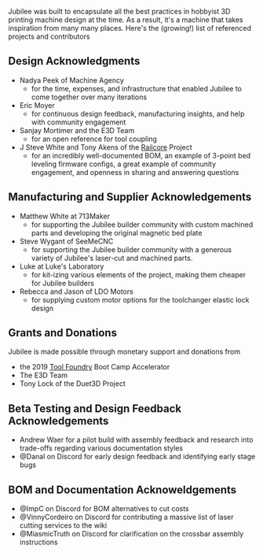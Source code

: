 Jubilee was built to encapsulate all the best practices in hobbyist 3D printing machine design at the time.
As a result, it's a machine that takes inspiration from many many places.
Here's the (growing!) list of referenced projects and contributors

## Design Acknowledgments
* Nadya Peek of Machine Agency
  * for the time, expenses, and infrastructure that enabled Jubilee to come together over many iterations
* Eric Moyer
  * for continuous design feedback, manufacturing insights, and help with community engagement
* Sanjay Mortimer and the E3D Team
  * for an open reference for tool coupling
* J Steve White and Tony Akens of the [Railcore](https://railcore.org/) Project
  * for an incredibly well-documented BOM, an example of 3-point bed leveling firmware configs, a great example of community engagement, and openness in sharing and answering questions

## Manufacturing and Supplier Acknowledgements
* Matthew White at 713Maker
  * for supporting the Jubilee builder community with custom machined parts and developing the original magnetic bed plate
* Steve Wygant of SeeMeCNC
  * for supporting the Jubilee builder community with a generous variety of Jubilee's laser-cut and machined parts.
* Luke at Luke's Laboratory
  * for kit-izing various elements of the project, making them cheaper for Jubilee builders
* Rebecca and Jason of LDO Motors
  * for supplying custom motor options for the toolchanger elastic lock design

## Grants and Donations
Jubilee is made possible through monetary support and donations from
* the 2019 [Tool Foundry](https://www.toolfoundry.org/) Boot Camp Accelerator
* The E3D Team
* Tony Lock of the Duet3D Project

## Beta Testing and Design Feedback Acknowledgements
* Andrew Waer for a pilot build with assembly feedback and research into trade-offs regarding various documentation styles
* @Danal on Discord for early design feedback and identifying early stage bugs

## BOM and Documentation Acknoweldgements
* @ImpC on Discord for BOM alternatives to cut costs
* @VinnyCordeiro on Discord for contributing a massive list of laser cutting services to the wiki
* @MiasmicTruth on Discord for clarification on the crossbar assembly instructions
